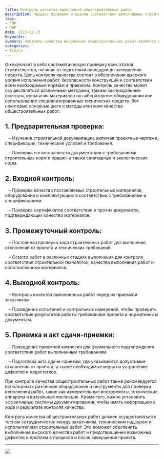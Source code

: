 ```yaml
---
title: Контроль качества выполнения общестроительных работ
description: Процесс проверки и оценки соответствия выполняемых строительных работ установленным стандартам, требованиям и спецификациям.
tags:
- СМР
- ПИР
date: 2023-12-23
keywords:
summary: Контроль качества выполнения общестроительных работ является важной задачей при организации строительного процесса. Он направлен на обеспечение соответствия работ выполняемым стандартам, проектной документации и требованиям заказчика.
categories:
- Услуги
---
```


Он включает в себя систематическую проверку всех этапов строительства, начиная от подготовки площадки до завершения проекта. Цель контроля качества состоит в обеспечении высокого уровня исполнения работ, безопасности конструкций и соответствии всем необходимым нормам и правилам. Контроль качества может осуществляться различными методами, такими как визуальные осмотры, испытания материалов на лабораторном оборудовании или использование специализированных технических средств. Вот некоторые основные шаги и методы контроля качества общестроительных работ:

## 1. Предварительная проверка:

   – Изучение строительной документации, включая проектные чертежи, спецификации, технические условия и требования.

   – Проверка согласованности документации с требованиями строительных норм и правил, а также санитарных и экологических норм.

## 2. Входной контроль:

   – Проверка качества поставляемых строительных материалов, оборудования и комплектующих в соответствии с требованиями и спецификациями.

   – Проверка сертификатов соответствия и прочих документов, подтверждающих качество материалов.

## 3. Промежуточный контроль:

   – Постоянная проверка хода строительных работ для выявления отклонений от проекта и технических требований.

   – Осмотр работ в различных стадиях выполнения для контроля соответствия строительной технологии, качества выполнения работ и использованных материалов.

## 4. Выходной контроль:

   – Контроль качества выполненных работ перед их приемкой заказчиком.

   – Проведение испытаний и контрольных измерений, чтобы проверить соответствие результатов работы требованиям проекта и нормативным документам.

## 5. Приемка и акт сдачи-приемки:

   – Проведение приемной комиссии для формального подтверждения соответствия работ выполненным требованиям.

   – Подготовка акта сдачи-приемки, где указываются допустимые отклонения от проекта, а также необходимые меры по устранению дефектов и недостатков.

При контроле качества общестроительных работ также рекомендуется использовать различное оборудование и инструменты для проверки исполнения работ, такие как измерительные инструменты, технические аппараты и визуальные инспекции. Кроме того, важно установить эффективные системы документирования, чтобы иметь информацию о ходе и результате контроля качества.

Контроль качества общестроительных работ должен осуществляться в тесном сотрудничестве между заказчиком, техническим надзором и исполнителями строительных работ. Это поможет обеспечить выполнение высокого качества работ и предотвращение возможных дефектов и проблем в процессе и после завершения проекта.

---

![](https://dedov.ws/wp-content/uploads/2023/07/2023-07-13-13.40.38.jpg)